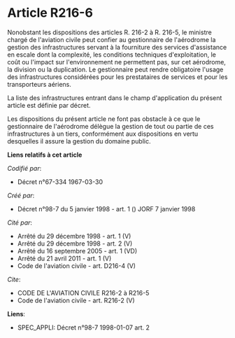 # Article R216-6

Nonobstant les dispositions des articles R. 216-2 à R. 216-5, le ministre chargé de l'aviation civile peut confier au
gestionnaire de l'aérodrome la gestion des infrastructures servant à la fourniture des services d'assistance en escale dont
la complexité, les conditions techniques d'exploitation, le coût ou l'impact sur l'environnement ne permettent pas, sur cet
aérodrome, la division ou la duplication. Le gestionnaire peut rendre obligatoire l'usage des infrastructures considérées
pour les prestataires de services et pour les transporteurs aériens. 

La liste des infrastructures entrant dans le champ d'application du présent article est définie par décret. 

Les dispositions du présent article ne font pas obstacle à ce que le gestionnaire de l'aérodrome délègue la gestion de tout
ou partie de ces infrastructures à un tiers, conformément aux dispositions en vertu desquelles il assure la gestion du
domaine public.

**Liens relatifs à cet article**

_Codifié par_:

  - Décret n°67-334 1967-03-30

_Créé par_:

  - Décret n°98-7 du 5 janvier 1998 - art. 1 () JORF 7 janvier 1998

_Cité par_:

  - Arrêté du 29 décembre 1998 - art. 1 (V)
  - Arrêté du 29 décembre 1998 - art. 2 (V)
  - Arrêté du 16 septembre 2005 - art. 1 (VD)
  - Arrêté du 21 avril 2011 - art. 1 (V)
  - Code de l'aviation civile - art. D216-4 (V)

_Cite_:

  - CODE DE L'AVIATION CIVILE R216-2 à R216-5
  - Code de l'aviation civile - art. R216-2 (V)

**Liens**:

  - SPEC_APPLI: Décret n°98-7 1998-01-07 art. 2

